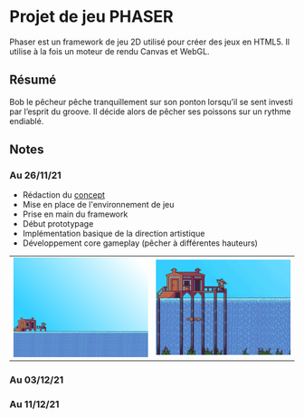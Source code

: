 # Projet de jeu PHASER

Phaser est un framework de jeu 2D utilisé pour créer des jeux en HTML5. Il utilise à la fois un moteur de rendu Canvas et WebGL.

## Résumé

Bob le pêcheur pêche tranquillement sur son ponton lorsqu’il se sent investi par l’esprit du groove. Il décide alors de pêcher ses poissons sur un rythme endiablé.

## Notes

### Au 26/11/21
- Rédaction du <a href="Captures/Maggay_Web_ProjetPhaser.pdf">concept</a>
- Mise en place de l'environnement de jeu
- Prise en main du framework
- Début prototypage
- Implémentation basique de la direction artistique
- Développement core gameplay (pêcher à différentes hauteurs)

<table>
	<tr>
		<td><img src="Captures/screenshot_1.PNG" width="400"></td>
		<td><img src="Captures/fishing_gif_1.gif" width="400"></td>
	</tr>
</table>






### Au 03/12/21

### Au 11/12/21